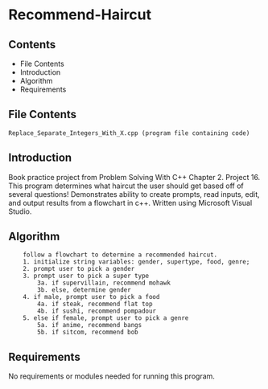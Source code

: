 # Recommend-Haircut

Contents
---------------------
* File Contents
* Introduction
* Algorithm
* Requirements

## File Contents
	
	Replace_Separate_Integers_With_X.cpp (program file containing code)

## Introduction
Book practice project from Problem Solving With C++ Chapter 2. Project 16. This program determines what haircut the user should get based off of several questions! Demonstrates ability to create prompts, read inputs, edit, and output results from a flowchart in c++.
Written using Microsoft Visual Studio. 

## Algorithm

		follow a flowchart to determine a recommended haircut.
		1. initialize string variables: gender, supertype, food, genre;
		2. prompt user to pick a gender
		3. prompt user to pick a super type
			3a. if supervillain, recommend mohawk
			3b. else, determine gender
		4. if male, prompt user to pick a food
			4a. if steak, recommend flat top
			4b. if sushi, recommend pompadour
		5. else if female, prompt user to pick a genre
			5a. if anime, recommend bangs
			5b. if sitcom, recommend bob

## Requirements
No requirements or modules needed for running this program. 

